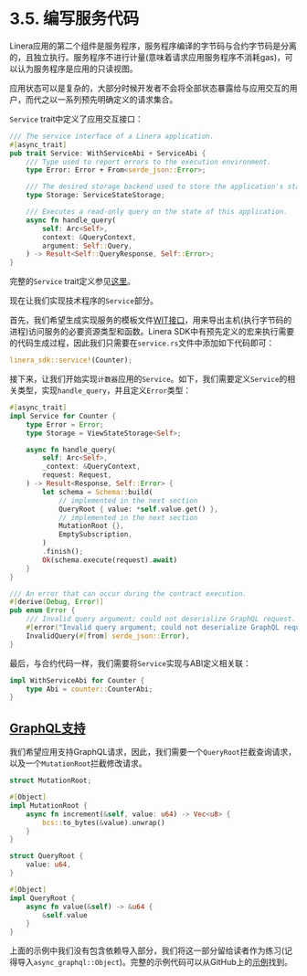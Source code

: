 # 3.5. 编写服务代码

Linera应用的第二个组件是服务程序，服务程序编译的字节码与合约字节码是分离的，且独立执行。服务程序不进行计量(意味着请求应用服务程序不消耗gas)，可以认为服务程序是应用的只读视图。

应用状态可以是复杂的，大部分时候开发者不会将全部状态暴露给与应用交互的用户，而代之以一系列预先明确定义的请求集合。

`Service` trait中定义了应用交互接口：

```rust
/// The service interface of a Linera application.
#[async_trait]
pub trait Service: WithServiceAbi + ServiceAbi {
    /// Type used to report errors to the execution environment.
    type Error: Error + From<serde_json::Error>;

    /// The desired storage backend used to store the application's state.
    type Storage: ServiceStateStorage;

    /// Executes a read-only query on the state of this application.
    async fn handle_query(
        self: Arc<Self>,
        context: &QueryContext,
        argument: Self::Query,
    ) -> Result<Self::QueryResponse, Self::Error>;
}
```

完整的`Service` trait定义参见[这里](https://github.com/linera-io/linera-protocol/blob/main/linera-sdk/src/lib.rs)。

现在让我们实现技术程序的`Service`部分。

首先，我们希望生成实现服务的模板文件[WIT接口](https://component-model.bytecodealliance.org/design/wit.html)，用来导出主机(执行字节码的进程)访问服务的必要资源类型和函数。Linera SDK中有预先定义的宏来执行需要的代码生成过程，因此我们只需要在`service.rs`文件中添加如下代码即可：

```rust
linera_sdk::service!(Counter);
```

接下来，让我们开始实现`计数器`应用的`Service`。如下，我们需要定义`Service`的相关类型，实现`handle_query`，并且定义`Error`类型：

```rust
#[async_trait]
impl Service for Counter {
    type Error = Error;
    type Storage = ViewStateStorage<Self>;

    async fn handle_query(
        self: Arc<Self>,
        _context: &QueryContext,
        request: Request,
    ) -> Result<Response, Self::Error> {
        let schema = Schema::build(
            // implemented in the next section
            QueryRoot { value: *self.value.get() },
            // implemented in the next section
            MutationRoot {},
            EmptySubscription,
        )
        .finish();
        Ok(schema.execute(request).await)
    }
}

/// An error that can occur during the contract execution.
#[derive(Debug, Error)]
pub enum Error {
    /// Invalid query argument; could not deserialize GraphQL request.
    #[error("Invalid query argument; could not deserialize GraphQL request")]
    InvalidQuery(#[from] serde_json::Error),
}
```

最后，与合约代码一样，我们需要将`Service`实现与ABI定义相关联：

```rust
impl WithServiceAbi for Counter {
    type Abi = counter::CounterAbi;
}
```

## [GraphQL支持](https://linera-dev.respeer.ai/#/zh_CN/sdk/service?id=adding-graphql-compatibility)

我们希望应用支持GraphQL请求，因此，我们需要一个`QueryRoot`拦截查询请求，以及一个`MutationRoot`拦截修改请求。

```rust
struct MutationRoot;

#[Object]
impl MutationRoot {
    async fn increment(&self, value: u64) -> Vec<u8> {
        bcs::to_bytes(&value).unwrap()
    }
}

struct QueryRoot {
    value: u64,
}

#[Object]
impl QueryRoot {
    async fn value(&self) -> &u64 {
        &self.value
    }
}
```

上面的示例中我们没有包含依赖导入部分，我们将这一部分留给读者作为练习(记得导入`async_graphql::Object`)。完整的示例代码可以从GitHub上的[示例](https://github.com/linera-io/linera-protocol/blob/main/examples/counter/src/service.rs)找到。

